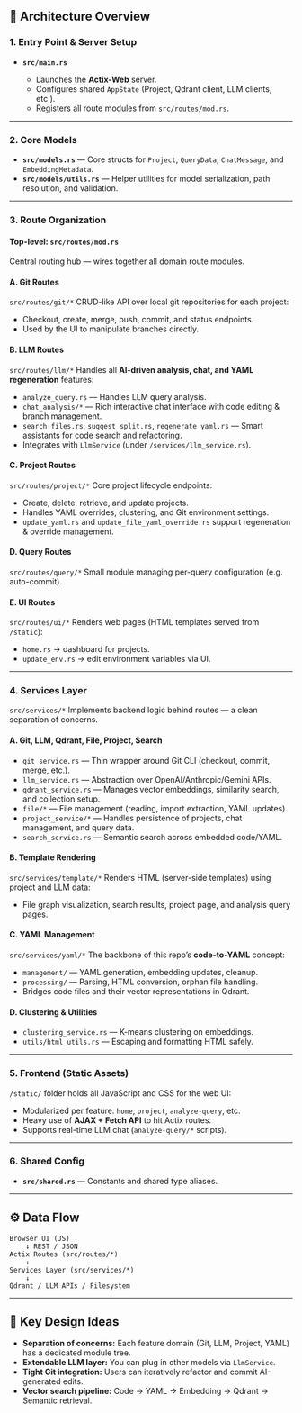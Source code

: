 ## 🧩 **Architecture Overview**

### **1. Entry Point & Server Setup**

* **`src/main.rs`**

  * Launches the **Actix-Web** server.
  * Configures shared `AppState` (Project, Qdrant client, LLM clients, etc.).
  * Registers all route modules from `src/routes/mod.rs`.

---

### **2. Core Models**

* **`src/models.rs`** — Core structs for `Project`, `QueryData`, `ChatMessage`, and `EmbeddingMetadata`.
* **`src/models/utils.rs`** — Helper utilities for model serialization, path resolution, and validation.

---

### **3. Route Organization**

#### **Top-level: `src/routes/mod.rs`**

Central routing hub — wires together all domain route modules.

#### **A. Git Routes**

`src/routes/git/*`
CRUD-like API over local git repositories for each project:

* Checkout, create, merge, push, commit, and status endpoints.
* Used by the UI to manipulate branches directly.

#### **B. LLM Routes**

`src/routes/llm/*`
Handles all **AI-driven analysis, chat, and YAML regeneration** features:

* `analyze_query.rs` — Handles LLM query analysis.
* `chat_analysis/*` — Rich interactive chat interface with code editing & branch management.
* `search_files.rs`, `suggest_split.rs`, `regenerate_yaml.rs` — Smart assistants for code search and refactoring.
* Integrates with `LlmService` (under `/services/llm_service.rs`).

#### **C. Project Routes**

`src/routes/project/*`
Core project lifecycle endpoints:

* Create, delete, retrieve, and update projects.
* Handles YAML overrides, clustering, and Git environment settings.
* `update_yaml.rs` and `update_file_yaml_override.rs` support regeneration & override management.

#### **D. Query Routes**

`src/routes/query/*`
Small module managing per-query configuration (e.g. auto-commit).

#### **E. UI Routes**

`src/routes/ui/*`
Renders web pages (HTML templates served from `/static`):

* `home.rs` → dashboard for projects.
* `update_env.rs` → edit environment variables via UI.

---

### **4. Services Layer**

`src/services/*`
Implements backend logic behind routes — a clean separation of concerns.

#### **A. Git, LLM, Qdrant, File, Project, Search**

* `git_service.rs` — Thin wrapper around Git CLI (checkout, commit, merge, etc.).
* `llm_service.rs` — Abstraction over OpenAI/Anthropic/Gemini APIs.
* `qdrant_service.rs` — Manages vector embeddings, similarity search, and collection setup.
* `file/*` — File management (reading, import extraction, YAML updates).
* `project_service/*` — Handles persistence of projects, chat management, and query data.
* `search_service.rs` — Semantic search across embedded code/YAML.

#### **B. Template Rendering**

`src/services/template/*`
Renders HTML (server-side templates) using project and LLM data:

* File graph visualization, search results, project page, and analysis query pages.

#### **C. YAML Management**

`src/services/yaml/*`
The backbone of this repo’s **code-to-YAML** concept:

* `management/` — YAML generation, embedding updates, cleanup.
* `processing/` — Parsing, HTML conversion, orphan file handling.
* Bridges code files and their vector representations in Qdrant.

#### **D. Clustering & Utilities**

* `clustering_service.rs` — K-means clustering on embeddings.
* `utils/html_utils.rs` — Escaping and formatting HTML safely.

---

### **5. Frontend (Static Assets)**

`/static/` folder holds all JavaScript and CSS for the web UI:

* Modularized per feature: `home`, `project`, `analyze-query`, etc.
* Heavy use of **AJAX + Fetch API** to hit Actix routes.
* Supports real-time LLM chat (`analyze-query/*` scripts).

---

### **6. Shared Config**

* **`src/shared.rs`** — Constants and shared type aliases.

---

## ⚙️ **Data Flow**

```
Browser UI (JS) 
    ↓ REST / JSON
Actix Routes (src/routes/*)
    ↓
Services Layer (src/services/*)
    ↓
Qdrant / LLM APIs / Filesystem
```

---

## 🧠 **Key Design Ideas**

* **Separation of concerns:** Each feature domain (Git, LLM, Project, YAML) has a dedicated module tree.
* **Extendable LLM layer:** You can plug in other models via `LlmService`.
* **Tight Git integration:** Users can iteratively refactor and commit AI-generated edits.
* **Vector search pipeline:** Code → YAML → Embedding → Qdrant → Semantic retrieval.
